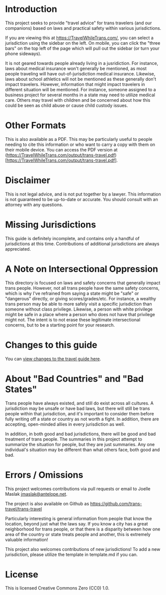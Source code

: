 # Introduction

This project seeks to provide "travel advice" for trans travelers
(and our companions) based on laws and practical
safety within various jurisdictions.

If you are viewing this at <a
href="https://TravelWhileTrans.com/">https://TravelWhileTrans.com/</a>, 
you can select a jurisdiction using the sidebar on the left. On mobile,
you can click the "three bars" on the top left of the page which will
pull out the sidebar (or turn your phone sideways).

It is not geared towards people already living in a jusridiction.
For instance, laws about medical insurance won't
generally be mentioned, as most people traveling will have
out-of-jurisdiction medical insurance. Likewise, laws about school
athletics will not be mentioned as these generally don't impact
travelers.  However, information that might impact travelers in
different situation will be mentioned. For instance, someone assigned to
a business project for several months in a state may need to utilize
medical care. Others may travel with children and be concerned about how
this could be seen as child abuse or cause child custody issues.

# Other Formats

This is also available as a PDF. This may be particularly useful to
people needing to cite this information or who want to carry a copy with
them on their mobile device.  You can access the PDF version at
(https://TravelWhileTrans.com/output/trans-travel.pdf)[https://TravelWhileTrans.com/output/trans-travel.pdf].

# Disclaimer

This is not legal advice, and is not put together by a lawyer.  This
information is not guaranteed to be up-to-date or accurate.  You
should consult with an attorney with any questions.

# Missing Jurisdictions

This guide is definitely incomplete, and contains only a handful of
jurisdictions at this time.  Contributions of additional jurisdictions
are always appreciated.

# A Note on Intersectional Oppression

This directory is focused on laws and safety concerns that generally
impact trans people. However, not all trans people have the same safety
concerns, which is why I've refrained from saying a state might be
"safe" or "dangerous" directly, or giving scores/grades/etc.  For
instance, a wealthy trans person may be able to more safely visit a
specific jurisdiction than someone without class privilege. Likewise, a
person with white privilege might be safe in a place where a person who
does not have that privilege might not.  The intent is to not erase
these legitimate intersectional concerns, but to be a starting point for
your research.

# Changes to this guide

You can [view changes to the travel guide here](changes.md).

# About "Bad Countries" and "Bad States"

Trans people have always existed, and still do exist across all
cultures. A jurisdiction may be unsafe or have bad laws, but there will
still be trans people within that jurisdiction, and it's important to
consider them before fully writing off a state or country as not worth a
fight. In addition, there are accepting, open-minded allies in every
jurisdiction as well.

In addition, in both good and bad jurisdictions, there will be good and
bad treatment of trans people. The summaries in this project attempt to
summarize the situation for people, but they are just summaries. Any one
individual's situation may be different than what others face, both good
and bad.

# Errors / Omissions

This project welcomes contributions via pull requests or email to
Joelle Maslak <a href="mailto:jmaslak@antelope.net">jmaslak@antelope.net</a>.

The project is also available on Github as <a
href="https://github.com/trans-travel/trans-travel">https://github.com/trans-travel/trans-travel</a>

Particularly interesting is general information from people that know
the location, beyond just what the laws say. If you know a city has a
great neighborhood for trans people, or that there is a disparity
between how one area of the country or state treats people and another,
this is extremely valuable information!

This project also welcomes contributions of new jurisdictions!
To add a new jurisdiction, please utilize the template in template.md if
you can.

# License

This is licensed Creative Commons Zero (CC0) 1.0.
